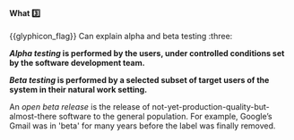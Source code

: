 <div id="title">

#### What :three:

</div>
<span id="outcomes">{{glyphicon_flag}} Can explain alpha and beta testing :three:</span>

<div id="body">

**_Alpha testing_ is performed by the users, under controlled conditions set by the software development team.**

**_Beta testing_ is performed by a selected subset of target users of the system in their natural work setting.**

An _open beta release_ is the release of not-yet-production-quality-but-almost-there software to the general population.  For example, Google’s Gmail was in 'beta' for many years before the label was finally removed.

</div>

<div id="extras">
</div>